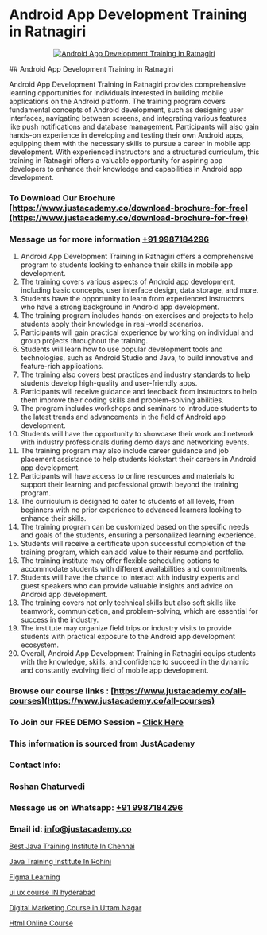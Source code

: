 # Android App Development Training in Ratnagiri

<p align="center">
  <a href="https://justacademy.co/course-detail/android-app-development">
    <img src="https://justacademy.co/storage2/course_image/1676635923_course_image.webp" alt="Android App Development Training in Ratnagiri">
  </a>
</p>
## Android App Development Training in Ratnagiri

Android App Development Training in Ratnagiri provides comprehensive learning opportunities for individuals interested in building mobile applications on the Android platform. The training program covers fundamental concepts of Android development, such as designing user interfaces, navigating between screens, and integrating various features like push notifications and database management. Participants will also gain hands-on experience in developing and testing their own Android apps, equipping them with the necessary skills to pursue a career in mobile app development. With experienced instructors and a structured curriculum, this training in Ratnagiri offers a valuable opportunity for aspiring app developers to enhance their knowledge and capabilities in Android app development.
### To Download Our Brochure [https://www.justacademy.co/download-brochure-for-free](https://www.justacademy.co/download-brochure-for-free)
### Message us for more information [+91 9987184296](https://api.whatsapp.com/send?phone=919987184296)
1) Android App Development Training in Ratnagiri offers a comprehensive program to students looking to enhance their skills in mobile app development.
2) The training covers various aspects of Android app development, including basic concepts, user interface design, data storage, and more.
3) Students have the opportunity to learn from experienced instructors who have a strong background in Android app development.
4) The training program includes hands-on exercises and projects to help students apply their knowledge in real-world scenarios.
5) Participants will gain practical experience by working on individual and group projects throughout the training.
6) Students will learn how to use popular development tools and technologies, such as Android Studio and Java, to build innovative and feature-rich applications.
7) The training also covers best practices and industry standards to help students develop high-quality and user-friendly apps.
8) Participants will receive guidance and feedback from instructors to help them improve their coding skills and problem-solving abilities.
9) The program includes workshops and seminars to introduce students to the latest trends and advancements in the field of Android app development.
10) Students will have the opportunity to showcase their work and network with industry professionals during demo days and networking events.
11) The training program may also include career guidance and job placement assistance to help students kickstart their careers in Android app development.
12) Participants will have access to online resources and materials to support their learning and professional growth beyond the training program.
13) The curriculum is designed to cater to students of all levels, from beginners with no prior experience to advanced learners looking to enhance their skills.
14) The training program can be customized based on the specific needs and goals of the students, ensuring a personalized learning experience.
15) Students will receive a certificate upon successful completion of the training program, which can add value to their resume and portfolio.
16) The training institute may offer flexible scheduling options to accommodate students with different availabilities and commitments.
17) Students will have the chance to interact with industry experts and guest speakers who can provide valuable insights and advice on Android app development.
18) The training covers not only technical skills but also soft skills like teamwork, communication, and problem-solving, which are essential for success in the industry.
19) The institute may organize field trips or industry visits to provide students with practical exposure to the Android app development ecosystem.
20) Overall, Android App Development Training in Ratnagiri equips students with the knowledge, skills, and confidence to succeed in the dynamic and constantly evolving field of mobile app development.

### Browse our course links : [https://www.justacademy.co/all-courses](https://www.justacademy.co/all-courses) 
### To Join our FREE DEMO Session - [Click Here](https://www.justacademy.co/register-for-course-demo)


### This information is sourced from JustAcademy
### Contact Info:
### Roshan Chaturvedi
### Message us on Whatsapp: [+91 9987184296](https://api.whatsapp.com/send?phone=919987184296)
### Email id: [info@justacademy.co](mailto:info@justacademy.co)
                
[Best Java Training Institute In Chennai](https://www.linkedin.com/pulse/best-java-training-institute-chennai-justacademy-delhi-weinc?trackingId=IGXSeMgN1WJOW34Qnz3LoA%3D%3D&lipi=urn%3Ali%3Apage%3Ad_flagship3_company_admin%3B3uDtMYf2QJOigjAh01Sv1g%3D%3D)

[Java Training Institute In Rohini](https://www.linkedin.com/pulse/java-training-institute-rohini-justacademy-8v0oe?trackingId=KjIzKROyDedvgJ0eYg03Ag%3D%3D&lipi=urn%3Ali%3Apage%3Ad_flagship3_company_admin%3BxUP8vDI1SK6JTwycAY2syQ%3D%3D)

[Figma Learning](https://medium.com/@ranepooja/figma-learning-81f6fb918fee)

[ui ux course IN hyderabad](https://medium.com/@roneet705/ui-ux-course-in-hyderabad-83df637f1be2)

[Digital Marketing Course in Uttam Nagar](https://justacademyin.github.io/justacademy/digital-marketing-course-in-uttam-nagar)

[Html Online Course](https://justacademyin.github.io/justacademy/html-online-course)


